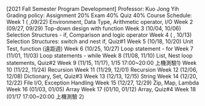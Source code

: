 [2021 Fall Semester Program Development]
Professor:
    Kuo Jong Yih
Grading policy:
    Assignment  20%
    Exam        40%
    Quiz        40%
Course Schedule:
    Week 1 (     ,09/22) Environment, Data Type, Arithmetic operator, I/O
    Week 2 (09/27, 09/29) Top-down design with function
    Week 3 (10/04, 10/06) Selection Structures - if, Comparison and logic operator
    Week 4 (     , 10/13) Selection Structures: switch and nest if, Quiz#1
    Week 5 (10/18, 10/20) Unit Test, function (遠距週)
    Week 6 (10/25, 10/27) Loop statement - for
    Week 7 (11/01, 11/03) Loop statements - while
    Week 8 (11/08, 11/10) List, Nest loop statements, Quiz#2
    Week 9 (11/15, 11/17), 1/15 17:00~20:00 上機測驗1)
    Week 10 (11/22, 11/24) Recursion
    Week 11 (11/29, 12/01) Recursion
    Week 12 (12/06, 12/08) Dictionary, Set, Quiz#3
    Week 13 (12/13, 12/15) String
    Week 14 (12/20, 12/22) File I/O, Exception Handling
    Week 15 (12/27, 12/29) Zip, Map, Lambda
    Week 16 (01/03, 01/05) Array
    Week 17 (01/10, 01/12) Array, Quiz#4
    Week 18 (01/17 17:00~20:00 上機測驗 2)
